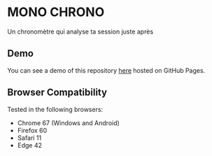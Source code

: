 # MONO CHRONO

Un chronomètre qui analyse ta session juste après

## Demo

You can see a demo of this repository [here](https://laz-r.github.io/mono-chrono) hosted on GitHub Pages.

## Browser Compatibility

Tested in the following browsers:

* Chrome 67 (Windows and Android)
* Firefox 60
* Safari 11
* Edge 42
